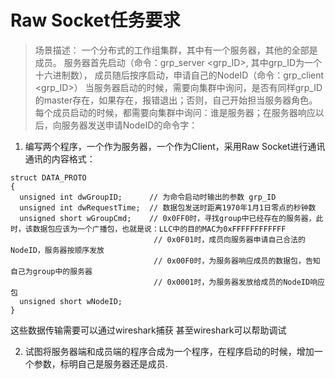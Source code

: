 # Raw Socket任务要求

> 场景描述：
一个分布式的工作组集群，其中有一个服务器，其他的全部是成员。
服务器首先启动（命令：grp_server <grp_ID>, 其中grp_ID为一个十六进制数），
成员随后按序启动，申请自己的NodeID（命令：grp_client <grp_ID>）
当服务器启动的时候，需要向集群中询问，是否有同样grp_ID的master存在，如果存在，报错退出；否则，自己开始担当服务器角色。
每个成员启动的时候，都需要向集群中询问：谁是服务器；在服务器响应以后，向服务器发送申请NodeID的命令字：

1. 编写两个程序，一个作为服务器，一个作为Client，采用Raw Socket进行通讯通讯的内容格式：
  ```
  struct DATA_PROTO
  {
    unsigned int dwGroupID;      // 为命令启动时输出的参数 grp_ID
    unsigned int dwRequestTime;  // 数据包发送时距离1970年1月1日零点的秒钟数
    unsigned short wGroupCmd;    // 0x0FF0时，寻找group中已经存在的服务器，此时，该数据包应该为一个广播包，也就是说：LLC中的目的MAC为0xFFFFFFFFFFFF
                                  // 0x0F01时，成员向服务器申请自己合法的NodeID，服务器按顺序发放
                                  // 0x00F0时，为服务器响应成员的数据包，告知自己为group中的服务器
                                  // 0x0001时，为服务器发放给成员的NodeID响应包
    unsigned short wNodeID;
  }
  ```
  这些数据传输需要可以通过wireshark捕获
  甚至wireshark可以帮助调试
  
2. 试图将服务器端和成员端的程序合成为一个程序，在程序启动的时候，增加一个参数，标明自己是服务器还是成员.

